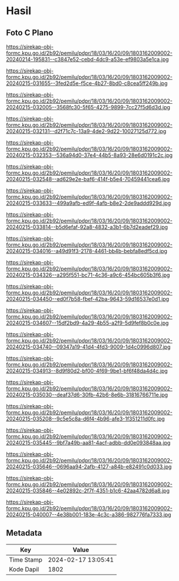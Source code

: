 # Hasil

## Foto C Plano

https://sirekap-obj-formc.kpu.go.id/2b92/pemilu/pdpr/18/03/16/20/09/1803162009002-20240214-195831--c3847e52-cebd-4dc9-a53e-ef9803a5e1ca.jpg

https://sirekap-obj-formc.kpu.go.id/2b92/pemilu/pdpr/18/03/16/20/09/1803162009002-20240215-031655--3fed2d5e-f5ce-4b27-8bd0-c8cea5ff249b.jpg

https://sirekap-obj-formc.kpu.go.id/2b92/pemilu/pdpr/18/03/16/20/09/1803162009002-20240215-032005--3568fc30-5f65-4275-9899-7cc27f5d6d3d.jpg

https://sirekap-obj-formc.kpu.go.id/2b92/pemilu/pdpr/18/03/16/20/09/1803162009002-20240215-032131--d2f71c7c-13a9-4de2-9d22-10027125d772.jpg

https://sirekap-obj-formc.kpu.go.id/2b92/pemilu/pdpr/18/03/16/20/09/1803162009002-20240215-032353--536a94d0-37e4-44b5-8a93-28e6d0191c2c.jpg

https://sirekap-obj-formc.kpu.go.id/2b92/pemilu/pdpr/18/03/16/20/09/1803162009002-20240215-032548--ad629e2e-baf6-414f-b5e4-70459441cea6.jpg

https://sirekap-obj-formc.kpu.go.id/2b92/pemilu/pdpr/18/03/16/20/09/1803162009002-20240215-033633--499a9afb-ed9f-4afb-b8e2-2de9addd929d.jpg

https://sirekap-obj-formc.kpu.go.id/2b92/pemilu/pdpr/18/03/16/20/09/1803162009002-20240215-033814--b5d6efaf-92a8-4832-a3b1-6b7d2eadef29.jpg

https://sirekap-obj-formc.kpu.go.id/2b92/pemilu/pdpr/18/03/16/20/09/1803162009002-20240215-034016--a49d91f3-2178-4461-bb4b-bebfa8edf5cd.jpg

https://sirekap-obj-formc.kpu.go.id/2b92/pemilu/pdpr/18/03/16/20/09/1803162009002-20240215-034326--a295f551-bc71-4c36-a9c6-454bc605b3f6.jpg

https://sirekap-obj-formc.kpu.go.id/2b92/pemilu/pdpr/18/03/16/20/09/1803162009002-20240215-034450--ed0f7b58-fbef-42ba-9643-59d16537e0d1.jpg

https://sirekap-obj-formc.kpu.go.id/2b92/pemilu/pdpr/18/03/16/20/09/1803162009002-20240215-034607--15df2bd9-4a29-4b55-a2f9-5d9fef8b0c0e.jpg

https://sirekap-obj-formc.kpu.go.id/2b92/pemilu/pdpr/18/03/16/20/09/1803162009002-20240215-034740--09347a19-41d4-4fd3-9009-1d4c0996d807.jpg

https://sirekap-obj-formc.kpu.go.id/2b92/pemilu/pdpr/18/03/16/20/09/1803162009002-20240215-034913--8d9f80d2-bf00-4f69-9be1-bf6f48da4d4c.jpg

https://sirekap-obj-formc.kpu.go.id/2b92/pemilu/pdpr/18/03/16/20/09/1803162009002-20240215-035030--deaf37d6-30fb-42b6-8e6b-31816766711e.jpg

https://sirekap-obj-formc.kpu.go.id/2b92/pemilu/pdpr/18/03/16/20/09/1803162009002-20240215-035208--9c5e5c8a-d6f4-4b96-afe3-1f351211d0fc.jpg

https://sirekap-obj-formc.kpu.go.id/2b92/pemilu/pdpr/18/03/16/20/09/1803162009002-20240215-035445--9bf7a49b-aa81-4acf-adbb-dd0e093848aa.jpg

https://sirekap-obj-formc.kpu.go.id/2b92/pemilu/pdpr/18/03/16/20/09/1803162009002-20240215-035646--0696aa94-2afb-4127-a84b-e82491c0d033.jpg

https://sirekap-obj-formc.kpu.go.id/2b92/pemilu/pdpr/18/03/16/20/09/1803162009002-20240215-035846--4e02892c-2f7f-4351-b1c6-42aa4782d6a8.jpg

https://sirekap-obj-formc.kpu.go.id/2b92/pemilu/pdpr/18/03/16/20/09/1803162009002-20240215-040007--4e38b001-183e-4c3c-a386-982776fa7333.jpg


## Metadata

| Key        | Value               |
| ---------- | ------------------- |
| Time Stamp | 2024-02-17 13:05:41 |
| Kode Dapil | 1802                |



